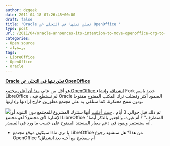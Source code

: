 ```yaml
---
author: dzgeek
date: 2011-04-18 07:26:45+00:00
draft: false
title: 'Oracle تعلن نيتها في التخلي عن OpenOffice '
type: post
url: /2011/04/oracle-announces-its-intention-to-move-openoffice-org-to-a-community-based-project/
categories:
- Open source
- برمجيات
tags:
- LibreOffice
- OpenOffice
- oracle
---
```


**[Oracle تعلن نيتها في التخلي عن OpenOffice](http://wp.me/pH2gY-1WS)**


هو أقل من عام، [منذ أن أعلن مجتمع OpenOffice انشقاقه](https://www.it-scoop.com/2010/09/the-document-foundation-libreoffice/) وإنشاء Fork جديد باسم LibreOffice ، لم تستطع فيه Oracle الصمود أكثر وفضلت ترك المكتب المفتوح مفتوحا ودون نسخ محتكرة، كما ستلقي به على مجتمع مطورين خارج إرادتها وإدارتها.


[![](https://www.it-scoop.com/wp-content/uploads/2011/04/openoffice-logo-300x185.png)
](https://www.it-scoop.com/2011/04/oracle-announces-its-intention-to-move-openoffice-org-to-a-community-based-project)تم ذلك قبل حوالي 3 أيام ، [حيث أعلنت](http://www.marketwire.com/press-release/Oracle-Announces-Its-Intention-to-Move-OpenOfficeorg-to-a-Community-Based-Project-NASDAQ-ORCL-1428324.htm) أنها ستترك المشروع للمجتمع دون التنويه أو الإشارة لأي مجتمع؟ أهو مجتمع LibreOffice "المتطرف" ؟ أم غيره، والجدير بالذكر أيضا أنه ستستمر وبقوة في دعم معيار المستند المفتوح على حسب ما ورد في المصدر.


- يا ترى ماذا سيكون موقع مجتمع LibreOffice من هذا؟ هل سنشهد رجوع OpenOffice أم سيذمج مع أخيه بعد انشقاق؟
